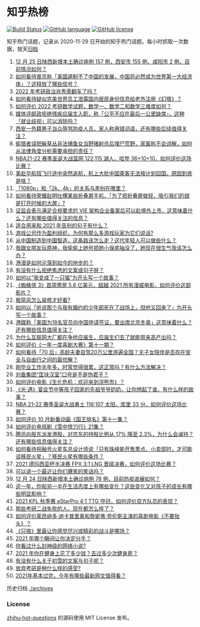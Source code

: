# 知乎热榜
[![Build Status](https://github.com/ToWeLong/zhihu-hot-questions/workflows/CI/badge.svg)](https://github.com/ToWeLong/zhihu-hot-questions/actions)
[![GitHub language](https://img.shields.io/badge/language-golang-orange.svg)](https://golang.org/)
[![GitHub license](https://img.shields.io/github/license/ToWeLong/zhihu-hot-questions)](https://github.com/ToWeLong/zhihu-hot-questions/blob/main/LICENSE)

知乎热门话题，记录从 2020-11-29 日开始的知乎热门话题。每小时抓取一次数据，按天[归档](./archives)

<!-- BEGIN -->

1. [12 月 25 日陕西新增本土确诊病例 157 例，西安市 155 例、咸阳市 2 例，目前情况如何？](https://www.zhihu.com/question/508368277)
1. [如何看待普京称「美国遏制不了中国的发展，中国将必然成为世界第一大经济体」？这释放了哪些信号？](https://www.zhihu.com/question/508117655)
1. [2022 年考研政治肖秀荣翻车了吗？](https://www.zhihu.com/question/508234753)
1. [如何看待疑似完美世界员工泄露国内居民身份信息给老外注册《幻塔》？](https://www.zhihu.com/question/508300784)
1. [如何评价 2022 考研数学试题，数学一、数学二和数学三难度如何？](https://www.zhihu.com/question/508289493)
1. [媒体评邮政拒绝残疾应届生入职，称「公平不应在最后一公里缺席」，这种「就业歧视」可以消除吗？](https://www.zhihu.com/question/508302369)
1. [西安一外籍男子当众辱骂防疫人员，家人称用错词语，还有哪些后续值得关注？](https://www.zhihu.com/question/508221026)
1. [偷猎者误把躲草丛非法捕鱼女当野猪射杀后埋尸荒野，家属称不会谅解，如何从法律角度分析需要承担的责任？](https://www.zhihu.com/question/507938010)
1. [NBA21-22 赛季圣诞大战篮网 122:115 湖人，哈登 36+10+10，如何评价这场比赛？](https://www.zhihu.com/question/508359552)
1. [美赴华航班飞行途中突然返航，机上大批中国乘客无法按计划回国，原因到底是啥？](https://www.zhihu.com/question/508217985)
1. [「1080p」和「2k、4k」的关系与差别在哪里？](https://www.zhihu.com/question/24205632)
1. [如何看待荣耀赵明吐槽某些折叠屏手机，「为了把折叠屏做轻，吸引我们的就是打开时候的大屏」?](https://www.zhihu.com/question/508167095)
1. [证监会表示满足合规要求的 VIE 架构企业备案后可以赴境外上市，这意味着什么？还有哪些值得关注的信息？](https://www.zhihu.com/question/508175376)
1. [适合用来和 2021 年告别的句子有什么？](https://www.zhihu.com/question/503468099)
1. [游戏公司作为盈利组织，为何有那么多游戏玩家为它们说话?](https://www.zhihu.com/question/506089881)
1. [从中国制造到中国智造，这条路该怎么走？这代年轻人可以做些什么？](https://www.zhihu.com/question/507463705)
1. [我跟女朋友玩原神，我偷偷上她号把她小保底抽没了，她现在很生气我该怎么办？](https://www.zhihu.com/question/506042390)
1. [港漫是如何沦落到如今的地步的？](https://www.zhihu.com/question/267807083)
1. [有没有什么拒绝焦虑的文案或句子呀？](https://www.zhihu.com/question/504400657)
1. [如何以“我变成了一只猫”为开头写一个故事？](https://www.zhihu.com/question/265511036)
1. [《蜘蛛侠 3》首周票房 5.8 亿美元，超越 2021 所有漫威电影，如何评价这部影片？](https://www.zhihu.com/question/507248020)
1. [极简风怎么装修才好看?](https://www.zhihu.com/question/490117752)
1. [如何以「听说那个与我有婚约的少年郎死在了战场上，但他又回来了」为开头写一个故事？](https://www.zhihu.com/question/459096689)
1. [港媒称「美国为18名官员向中国申请签证，要出席北京冬奥」这意味着什么？还有哪些信息值得关注？](https://www.zhihu.com/question/508253680)
1. [为什么互联网大厂都在争抢应届生，应届生们去了就能带来高产出吗？](https://www.zhihu.com/question/507629971)
1. [如何评价《一年一度喜剧大赛》第十一期？](https://www.zhihu.com/question/506763823)
1. [如何看待「70 后」高龄夫妻自驾20万公里游遍全国？无子女陪伴是否存在安全与自由行之间的最优解？](https://www.zhihu.com/question/508143294)
1. [刚毕业工作半年多，时常觉得很累，这正常吗？有什么方法解决？](https://www.zhihu.com/question/497935831)
1. [刘备集团“匡扶汉室”口号是不是伪君子？](https://www.zhihu.com/question/503492114)
1. [如何评价电影《生化危机：欢迎来到浣熊市》？](https://www.zhihu.com/question/495923127)
1. [《光·遇》宴会节中等孩子回家的先祖爷爷奶奶，让你想起了谁，有什么样的故事？](https://www.zhihu.com/question/508149640)
1. [NBA 21-22 赛季圣诞大战勇士 116:107 太阳，库里 33 分，如何评价这场比赛？](https://www.zhihu.com/question/508357385)
1. [如何评价 10 月新番动画《国王排名》第十一集？](https://www.zhihu.com/question/507920020)
1. [如何评价电视剧《雪中悍刀行》21集？](https://www.zhihu.com/question/508317088)
1. [腾讯向股东派发港股，对京东的持股比例从 17% 降至 2.3%，为什么会减持？还有哪些信息值得关注？](https://www.zhihu.com/question/507855785)
1. [如何看待祝融号火星车总设计师说「只有珠峰能开售票点、小卖部时，才可能谈移民火星」？移民火星有哪些条件？](https://www.zhihu.com/question/508129889)
1. [2021 德玛西亚杯半决赛 FPX 3:1 LNG 晋级决赛，如何评价这场比赛？](https://www.zhihu.com/question/508307523)
1. [可以讲一个最近让你们爆笑的笑话吗？](https://www.zhihu.com/question/490501134)
1. [12 月 24 日陕西新增本土确诊病例 78 例，目前防疫进展如何？](https://www.zhihu.com/question/508213997)
1. [这一年，你和另一半在生活态度上有哪些变化？这些变化又对孩子的成长有哪些明显影响？](https://www.zhihu.com/question/506121372)
1. [2021 KPL 秋季赛 eStarPro 4:1 TTG 夺冠，如何评价双方队员的表现？](https://www.zhihu.com/question/508305303)
1. [那些考研二战失败的人，现在都怎么样了？](https://www.zhihu.com/question/349516833)
1. [如何评价莱昂纳多·迪卡普里奥和詹妮弗·劳伦斯主演的喜剧电影《不要抬头》？](https://www.zhihu.com/question/489257735)
1. [《只狼》里最让你感觉尽兴或精彩的战斗是哪场？](https://www.zhihu.com/question/502860718)
1. [2021 年哪个瞬间让你决定分手？](https://www.zhihu.com/question/503464176)
1. [你看过什么封神级的网络小说?](https://www.zhihu.com/question/359404780)
1. [2021 年你在健身上花了多少钱？去过多少次健身房？](https://www.zhihu.com/question/503464320)
1. [有没有什么关于初雪的文案与句子呢？](https://www.zhihu.com/question/504401396)
1. [放弃考研是种什么样的感受?](https://www.zhihu.com/question/418168872)
1. [2021年基本过完，今年有哪些最新网文值得看？](https://www.zhihu.com/question/508149648)

<!-- END -->

历史归档 [./archives](./archives)


### License
[zhihu-hot-questions](https://github.com/towelong/zhihu-hot-questions) 的源码使用 MIT License 发布。